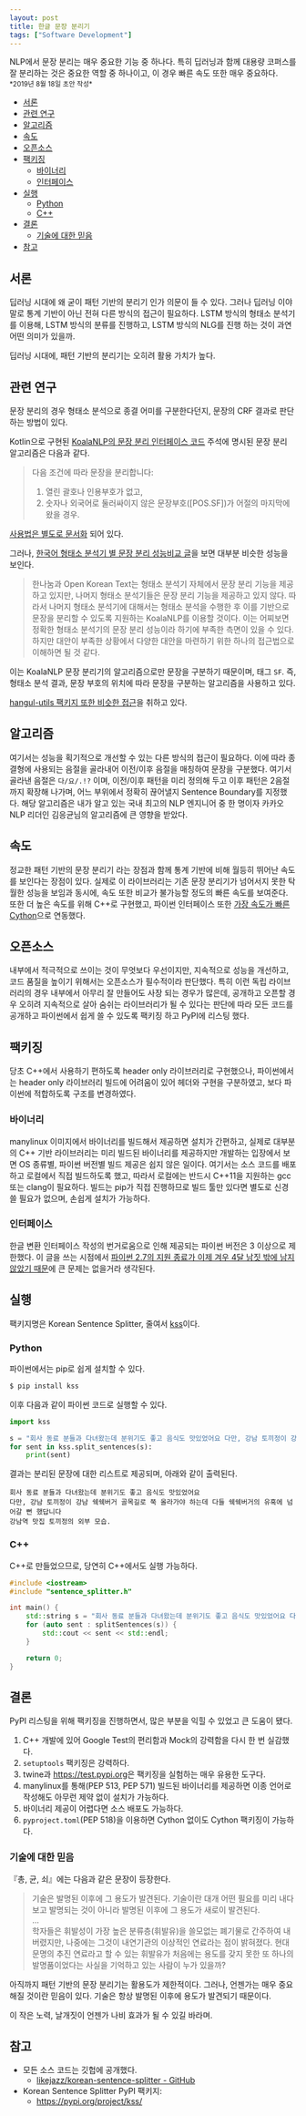 ```yaml
---
layout: post
title: 한글 문장 분리기
tags: ["Software Development"]
---
```


<div class="message">
NLP에서 문장 분리는 매우 중요한 기능 중 하나다. 특히 딥러닝과 함께 대용량 코퍼스를 잘 분리하는 것은 중요한 역할 중 하나이고, 이 경우 빠른 속도 또한 매우 중요하다.
</div>

<small>
*2019년 8월 18일 초안 작성*  
</small>

<!-- TOC -->

- [서론](#서론)
- [관련 연구](#관련-연구)
- [알고리즘](#알고리즘)
- [속도](#속도)
- [오픈소스](#오픈소스)
- [팩키징](#팩키징)
    - [바이너리](#바이너리)
    - [인터페이스](#인터페이스)
- [실행](#실행)
    - [Python](#python)
    - [C++](#c)
- [결론](#결론)
    - [기술에 대한 믿음](#기술에-대한-믿음)
- [참고](#참고)

<!-- /TOC -->

## 서론
딥러닝 시대에 왜 굳이 패턴 기반의 분리기 인가 의문이 들 수 있다. 그러나 딥러닝 이야 말로 통계 기반이 아닌 전혀 다른 방식의 접근이 필요하다. LSTM 방식의 형태소 분석기를 이용해, LSTM 방식의 분류를 진행하고, LSTM 방식의 NLG를 진행 하는 것이 과연 어떤 의미가 있을까. 

딥러닝 시대에, 패턴 기반의 분리기는 오히려 활용 가치가 높다.

## 관련 연구
문장 분리의 경우 형태소 분석으로 종결 어미를 구분한다던지, 문장의 CRF 결과로 판단하는 방법이 있다.

Kotlin으로 구현된 [KoalaNLP의 문장 분리 인터페이스 코드](https://github.com/koalanlp/koalanlp/blob/master/core/src/main/kotlin/kr/bydelta/koala/proc/processors.kt#L46) 주석에 명시된 문장 분리 알고리즘은 다음과 같다.

> 다음 조건에 따라 문장을 분리합니다:
> 1. 열린 괄호나 인용부호가 없고,
> 2. 숫자나 외국어로 둘러싸이지 않은 문장부호([POS.SF])가 어절의 마지막에 왔을 경우.

[사용법은 별도로 문서화](http://koalanlp.github.io/koalanlp/usage/SentenceSplit.html) 되어 있다.

그러나, [한국어 형태소 분석기 별 문장 분리 성능비교 글](http://semantics.kr/한국어-형태소-분석기-별-문장-분리-성능비교/)을 보면 대부분 비슷한 성능을 보인다.

> 한나눔과 Open Korean Text는 형태소 분석기 자체에서 문장 분리 기능을 제공하고 있지만, 나머지 형태소 분석기들은 문장 분리 기능을 제공하고 있지 않다. 따라서 나머지 형태소 분석기에 대해서는 형태소 분석을 수행한 후 이를 기반으로 문장을 분리할 수 있도록 지원하는 KoalaNLP를 이용할 것이다. 이는 어찌보면 정확한 형태소 분석기의 문장 분리 성능이라 하기에 부족한 측면이 있을 수 있다. 하지만 대안이 부족한 상황에서 다양한 대안을 마련하기 위한 하나의 접근법으로 이해하면 될 것 같다.

이는 KoalaNLP 문장 분리기의 알고리즘으로만 문장을 구분하기 때문이며, 태그 `SF`. 즉, 형태소 분석 결과, 문장 부호의 위치에 따라 문장을 구분하는 알고리즘을 사용하고 있다.

[hangul-utils 팩키지 또한 비슷한 접근](https://github.com/kaniblu/hangul-utils/blob/master/hangul_utils/preprocess.py#L134)을 취하고 있다.

## 알고리즘
여기서는 성능을 획기적으로 개선할 수 있는 다른 방식의 접근이 필요하다. 이에 따라 종결형에 사용되는 음절을 골라내어 이전/이후 음절을 매칭하여 문장을 구분했다. 여기서 골라낸 음절은 `다/요/.!?` 이며, 이전/이후 패턴을 미리 정의해 두고 이후 패턴은 2음절까지 확장해 나가며, 어느 부위에서 정확히 끊어낼지 Sentence Boundary를 지정했다. 해당 알고리즘은 내가 알고 있는 국내 최고의 NLP 엔지니어 중 한 명이자 카카오 NLP 리더인 김응균님의 알고리즘에 큰 영향을 받았다.

## 속도
정교한 패턴 기반의 문장 분리기 라는 장점과 함께 통계 기반에 비해 월등히 뛰어난 속도를 보인다는 장점이 있다. 실제로 이 라이브러리는 기존 문장 분리기가 넘어서지 못한 탁월한 성능을 보임과 동시에, 속도 또한 비교가 불가능할 정도의 빠른 속도를 보여준다. 또한 더 높은 속도를 위해 C++로 구현했고, 파이썬 인터페이스 또한 [가장 속도가 빠른 Cython](http://docs.likejazz.com/python-numpy-extensions/)으로 연동했다.

## 오픈소스
내부에서 적극적으로 쓰이는 것이 무엇보다 우선이지만, 지속적으로 성능을 개선하고, 코드 품질을 높이기 위해서는 오픈소스가 필수적이라 판단했다. 특히 이런 독립 라이브러리의 경우 내부에서 아무리 잘 만들어도 사장 되는 경우가 많은데, 공개하고 오픈할 경우 오히려 지속적으로 살아 숨쉬는 라이브러리가 될 수 있다는 판단에 따라 모든 코드를 공개하고 파이썬에서 쉽게 쓸 수 있도록 팩키징 하고 PyPI에 리스팅 했다.

## 팩키징
당초 C++에서 사용하기 편하도록 header only 라이브러리로 구현했으나, 파이썬에서는 header only 라이브러리 빌드에 어려움이 있어 헤더와 구현을 구분하였고, 보다 파이썬에 적합하도록 구조를 변경하였다.

### 바이너리
manylinux 이미지에서 바이너리를 빌드해서 제공하면 설치가 간편하고, 실제로 대부분의 C++ 기반 라이브러리는 미리 빌드된 바이너리를 제공하지만 개발하는 입장에서 보면 OS 종류별, 파이썬 버전별 빌드 제공은 쉽지 않은 일이다. 여기서는 소스 코드를 배포하고 로컬에서 직접 빌드하도록 했고, 따라서 로컬에는 반드시 C++11을 지원하는 gcc 또는 clang이 필요하다. 빌드는 pip가 직접 진행하므로 빌드 툴만 있다면 별도로 신경 쓸 필요가 없으며, 손쉽게 설치가 가능하다.

### 인터페이스
한글 변환 인터페이스 작성의 번거로움으로 인해 제공되는 파이썬 버전은 3 이상으로 제한했다. 이 글을 쓰는 시점에서 [파이썬 2.7의 지원 종료가 이제 겨우 4달 남짓 밖에 남지 않았기 때문](https://pythonclock.org)에 큰 문제는 없을거라 생각된다.

## 실행
팩키지명은 Korean Sentence Splitter, 줄여서 [kss](https://pypi.org/project/kss/)이다.

### Python
파이썬에서는 pip로 쉽게 설치할 수 있다.
```bash
$ pip install kss
```

이후 다음과 같이 파이썬 코드로 실행할 수 있다.
```python
import kss

s = "회사 동료 분들과 다녀왔는데 분위기도 좋고 음식도 맛있었어요 다만, 강남 토끼정이 강남 쉑쉑버거 골목길로 쭉 올라가야 하는데 다들 쉑쉑버거의 유혹에 넘어갈 뻔 했답니다 강남역 맛집 토끼정의 외부 모습."
for sent in kss.split_sentences(s):
    print(sent)
```

결과는 분리된 문장에 대한 리스트로 제공되며, 아래와 같이 출력된다.
```
회사 동료 분들과 다녀왔는데 분위기도 좋고 음식도 맛있었어요
다만, 강남 토끼정이 강남 쉑쉑버거 골목길로 쭉 올라가야 하는데 다들 쉑쉑버거의 유혹에 넘어갈 뻔 했답니다
강남역 맛집 토끼정의 외부 모습.
```

### C++
C++로 만들었으므로, 당연히 C++에서도 실행 가능하다.
```c++
#include <iostream>
#include "sentence_splitter.h"

int main() {
    std::string s = "회사 동료 분들과 다녀왔는데 분위기도 좋고 음식도 맛있었어요 다만, 강남 토끼정이 강남 쉑쉑버거 골목길로 쭉 올라가야 하는데 다들 쉑쉑버거의 유혹에 넘어갈 뻔 했답니다 강남역 맛집 토끼정의 외부 모습.";
    for (auto sent : splitSentences(s)) {
        std::cout << sent << std::endl;
    }

    return 0;
}
```

## 결론
PyPI 리스팅을 위해 팩키징을 진행하면서, 많은 부분을 익힐 수 있었고 큰 도움이 됐다.
1. C++ 개발에 있어 Google Test의 편리함과 Mock의 강력함을 다시 한 번 실감했다.
1. `setuptools` 팩키징은 강력하다.
1. twine과 <https://test.pypi.org>은 팩키징을 실험하는 매우 유용한 도구다.
1. manylinux를 통해(PEP 513, PEP 571) 빌드된 바이너리를 제공하면 이종 언어로 작성해도 아무런 제약 없이 설치가 가능하다.
1. 바이너리 제공이 어렵다면 소스 배포도 가능하다.
1. `pyproject.toml`(PEP 518)을 이용하면 Cython 없이도 Cython 팩키징이 가능하다.

### 기술에 대한 믿음
『총, 균, 쇠』에는 다음과 같은 문장이 등장한다.

> 기술은 발명된 이후에 그 용도가 발견된다. 기술이란 대개 어떤 필요를 미리 내다보고 발명되는 것이 아니라 발명된 이후에 그 용도가 새로이 발견된다.  
> ...  
> 학자들은 휘발성이 가장 높은 분류층(휘발유)을 쓸모없는 폐기물로 간주하여 내버렸지만, 나중에는 그것이 내연기관의 이상적인 연료라는 점이 밝혀졌다. 현대 문명의 추진 연료라고 할 수 있는 휘발유가 처음에는 용도를 갖지 못한 또 하나의 발명품이었다는 사실을 기억하고 있는 사람이 누가 있을까?

아직까지 패턴 기반의 문장 분리기는 활용도가 제한적이다. 그러나, 언젠가는 매우 중요해질 것이란 믿음이 있다. 기술은 항상 발명된 이후에 용도가 발견되기 때문이다.

이 작은 노력, 날개짓이 언젠가 나비 효과가 될 수 있길 바라며.

## 참고
- 모든 소스 코드는 깃헙에 공개했다.
  - [likejazz/korean-sentence-splitter - GitHub](https://github.com/likejazz/korean-sentence-splitter)
- Korean Sentence Splitter PyPI 팩키지:
  - <https://pypi.org/project/kss/>
